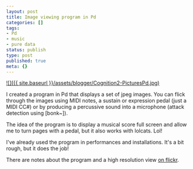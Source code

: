 ```yaml
---
layout: post
title: Image viewing program in Pd
categories: []
tags:
- Pd
- music
- pure data
status: publish
type: post
published: true
meta: {}
---
```


[![]({{ site.baseurl }}/assets/blogger/Cognition2-PicturesPd.jpg)](http://www.flickr.com/photos/chuck_notorious/2979386957/)

I created a program in Pd that displays a set of jpeg images. You can flick through the images using MIDI notes, a sustain or expression pedal (just a MIDI CC#) or by producing a percussive sound into a microphone (attack detection using [bonk~]).

The idea of the program is to display a musical score full screen and allow me to turn pages with a pedal, but it also works with lolcats. Lol!

I've already used the program in performances and installations. It's a bit rough, but it does the job!

There are notes about the program and a high resolution view [on flickr](http://www.flickr.com/photos/chuck_notorious/2979386957/).
